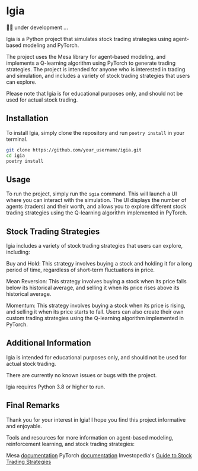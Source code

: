 # Igia

👷🏿‍ under development ...

Igia is a Python project that simulates stock trading strategies using agent-based modeling and PyTorch. 

The project uses the Mesa library for agent-based modeling, and implements a Q-learning algorithm using PyTorch to generate trading strategies. The project is intended for anyone who is interested in trading and simulation, and includes a variety of stock trading strategies that users can explore.

Please note that Igia is for educational purposes only, and should not be used for actual stock trading.

## Installation

To install Igia, simply clone the repository and run `poetry install` in your terminal.

```bash
git clone https://github.com/your_username/igia.git
cd igia
poetry install
```
## Usage

To run the project, simply run the `igia` command. This will launch a UI where you can interact with the simulation. The UI displays the number of agents (traders) and their worth, and allows you to explore different stock trading strategies using the Q-learning algorithm implemented in PyTorch.

## Stock Trading Strategies

Igia includes a variety of stock trading strategies that users can explore, including:

Buy and Hold: This strategy involves buying a stock and holding it for a long period of time, regardless of short-term fluctuations in price.

Mean Reversion: This strategy involves buying a stock when its price falls below its historical average, and selling it when its price rises above its historical average.

Momentum: This strategy involves buying a stock when its price is rising, and selling it when its price starts to fall.
Users can also create their own custom trading strategies using the Q-learning algorithm implemented in PyTorch.

## Additional Information

Igia is intended for educational purposes only, and should not be used for actual stock trading.

There are currently no known issues or bugs with the project.

Igia requires Python 3.8 or higher to run.

## Final Remarks

Thank you for your interest in Igia! I hope you find this project informative and enjoyable. 

Tools and resources for more information on agent-based modeling, reinforcement learning, and stock trading strategies:

Mesa [documentation](https://mesa.readthedocs.io/en/stable/)
PyTorch [documentation](https://pytorch.org/docs/stable/index.html)
Investopedia's [Guide to Stock Trading Strategies](https://www.investopedia.com/articles/active-trading/101014/basics-algorithmic-trading-concepts-and-examples.asp)



